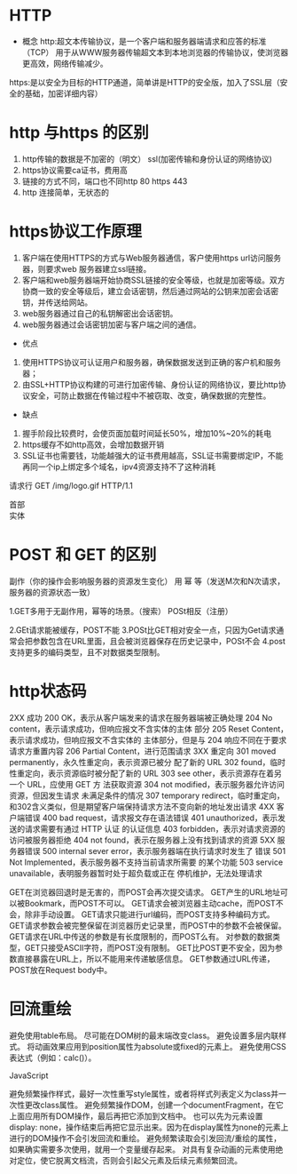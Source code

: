 # HTTP
- 概念
http:超文本传输协议，是一个客户端和服务器端请求和应答的标准（TCP）
用于从WWW服务器传输超文本到本地浏览器的传输协议，使浏览器更高效，网络传输减少。

https:是以安全为目标的HTTP通道，简单讲是HTTP的安全版，加入了SSL层（安全的基础，加密详细内容）

# http 与https 的区别
1. http传输的数据是不加密的（明文） ssl(加密传输和身份认证的网络协议)
2. https协议需要ca证书，费用高
3. 链接的方式不同，端口也不同http 80 https 443
4. http 连接简单，无状态的
# https协议工作原理
1. 客户端在使用HTTPS的方式与Web服务器通信，客户使用https url访问服务器，则要求web 服务器建立ssl链接。
2. 客户端和web服务器端开始协商SSL链接的安全等级，也就是加密等级。双方协商一致的安全等级后，建立会话密钥，然后通过网站的公钥来加密会话密钥，并传送给网站。
3. web服务器通过自己的私钥解密出会话密钥。
4. web服务器通过会话密钥加密与客户端之间的通信。

- 优点
1. 使用HTTPS协议可认证用户和服务器，确保数据发送到正确的客户机和服务器；
2. 由SSL+HTTP协议构建的可进行加密传输、身份认证的网络协议，要比http协议安全，可防止数据在传输过程中不被窃取、改变，确保数据的完整性。

- 缺点
1. 握手阶段比较费时，会使页面加载时间延长50%，增加10%~20%的耗电
2. https缓存不如http高效，会增加数据开销
3. SSL证书也需要钱，功能越强大的证书费用越高，SSL证书需要绑定IP，不能再同一个ip上绑定多个域名，ipv4资源支持不了这种消耗

请求行 GET /img/logo.gif HTTP/1.1

首部    
实体


# POST 和 GET 的区别
副作（你的操作会影响服务器的资源发生变化） 用   幂 等（发送M次和N次请求，服务器的资源状态一致）

1.GET多用于无副作用，幂等的场景。（搜索）
POSt相反（注册）

2.GEt请求能被缓存，POST不能
3.POSt比GET相对安全一点，只因为Get请求通常会把参数包含在URL里面，且会被浏览器保存在历史记录中，POSt不会
4.post支持更多的编码类型，且不对数据类型限制。

# http状态码
2XX 成功
200 OK，表示从客户端发来的请求在服务器端被正确处理 
204 No content，表示请求成功，但响应报文不含实体的主体 部分
205 Reset Content，表示请求成功，但响应报文不含实体的
主体部分，但是与 204 响应不同在于要求请求方重置内容
206 Partial Content，进行范围请求
3XX 重定向
301 moved permanently，永久性重定向，表示资源已被分 配了新的 URL
302 found，临时性重定向，表示资源临时被分配了新的 URL 
303 see other，表示资源存在着另一个 URL，应使用 GET 方 法获取资源
304 not modified，表示服务器允许访问资源，但因发生请求 未满足条件的情况
307 temporary redirect，临时重定向，和302含义类似，但是期望客户端保持请求方法不变向新的地址发出请求
4XX 客户端错误
400 bad request，请求报文存在语法错误
401 unauthorized，表示发送的请求需要有通过 HTTP 认证 的认证信息
403 forbidden，表示对请求资源的访问被服务器拒绝
404 not found，表示在服务器上没有找到请求的资源
5XX 服务器错误
500 internal sever error，表示服务器端在执行请求时发生了 错误
501 Not Implemented，表示服务器不支持当前请求所需要 的某个功能
503 service unavailable，表明服务器暂时处于超负载或正在 停机维护，无法处理请求

GET在浏览器回退时是无害的，而POST会再次提交请求。
GET产生的URL地址可以被Bookmark，而POST不可以。
GET请求会被浏览器主动cache，而POST不会，除非手动设置。
GET请求只能进行url编码，而POST支持多种编码方式。
GET请求参数会被完整保留在浏览器历史记录里，而POST中的参数不会被保留。
GET请求在URL中传送的参数是有长度限制的，而POST么有。
对参数的数据类型，GET只接受ASCII字符，而POST没有限制。
GET比POST更不安全，因为参数直接暴露在URL上，所以不能用来传递敏感信息。
GET参数通过URL传递，POST放在Request body中。

# 回流重绘

避免使用table布局。
尽可能在DOM树的最末端改变class。
避免设置多层内联样式。
将动画效果应用到position属性为absolute或fixed的元素上。
避免使用CSS表达式（例如：calc()）。

JavaScript

避免频繁操作样式，最好一次性重写style属性，或者将样式列表定义为class并一次性更改class属性。
避免频繁操作DOM，创建一个documentFragment，在它上面应用所有DOM操作，最后再把它添加到文档中。
也可以先为元素设置display: none，操作结束后再把它显示出来。因为在display属性为none的元素上进行的DOM操作不会引发回流和重绘。
避免频繁读取会引发回流/重绘的属性，如果确实需要多次使用，就用一个变量缓存起来。
对具有复杂动画的元素使用绝对定位，使它脱离文档流，否则会引起父元素及后续元素频繁回流。



